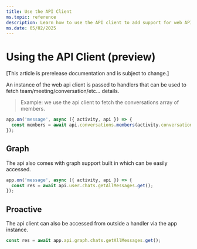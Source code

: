```yaml
---
title: Use the API Client
ms.topic: reference
description: Learn how to use the API client to add support for web API and graph API.
ms.date: 05/02/2025
---
```


# Using the API Client (preview)

[This article is prerelease documentation and is subject to change.]

An instance of the web api client is passed to handlers that can be used to fetch team/meeting/conversation/etc... details.

> Example: we use the api client to fetch the conversations array of members.

```typescript
app.on('message', async ({ activity, api }) => {
  const members = await api.conversations.members(activity.conversation.id).get();
});
```

## Graph

The api also comes with graph support built in which can be easily accessed.

```typescript
app.on('message', async ({ activity, api }) => {
  const res = await api.user.chats.getAllMessages.get();
});
```

## Proactive

The api client can also be accessed from outside a handler via the app instance.

```typescript
const res = await app.api.graph.chats.getAllMessages.get();
```